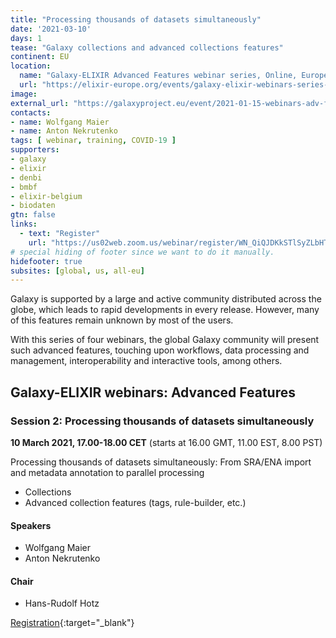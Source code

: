 ```yaml
---
title: "Processing thousands of datasets simultaneously"
date: '2021-03-10'
days: 1
tease: "Galaxy collections and advanced collections features"
continent: EU
location:
  name: "Galaxy-ELIXIR Advanced Features webinar series, Online, Europe"
  url: "https://elixir-europe.org/events/galaxy-elixir-webinars-series-advanced-features"
image: 
external_url: "https://galaxyproject.eu/event/2021-01-15-webinars-adv-features-session2/"
contacts:
- name: Wolfgang Maier
- name: Anton Nekrutenko
tags: [ webinar, training, COVID-19 ]
supporters:
- galaxy
- elixir
- denbi
- bmbf
- elixir-belgium
- biodaten
gtn: false
links:
  - text: "Register"
    url: "https://us02web.zoom.us/webinar/register/WN_QiQJDKkSTlSyZLbHTJxaHA"
# special hiding of footer since we want to do it manually.
hidefooter: true
subsites: [global, us, all-eu]
---
```


Galaxy is supported by a large and active community distributed across the globe, which leads to rapid developments in every release. However, many of this features remain unknown by most of the users.

With this series of four webinars, the global Galaxy community will present such advanced features, touching upon workflows, data processing and management, interoperability and interactive tools, among others. 

## Galaxy-ELIXIR webinars: Advanced Features

### Session 2: Processing thousands of datasets simultaneously

**10 March 2021, 17.00-18.00 CET** (starts at 16.00 GMT, 11.00 EST, 8.00 PST)

Processing thousands of datasets simultaneously: From SRA/ENA import and metadata annotation to parallel processing

- Collections
- Advanced collection features (tags, rule-builder, etc.)


#### Speakers

* Wolfgang Maier
* Anton Nekrutenko

#### Chair

* Hans-Rudolf Hotz

[Registration](https://us02web.zoom.us/webinar/register/WN_QiQJDKkSTlSyZLbHTJxaHA){:target="_blank"}


